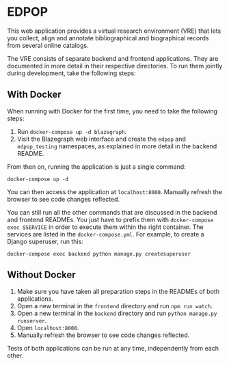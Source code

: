 # EDPOP

This web application provides a virtual research environment (VRE) that lets you collect, align and annotate bibliographical and biographical records from several online catalogs.

The VRE consists of separate backend and frontend applications. They are documented in more detail in their respective directories. To run them jointly during development, take the following steps:

## With Docker

When running with Docker for the first time, you need to take the following steps:

1. Run `docker-compose up -d blazegraph`.
2. Visit the Blazegraph web interface and create the `edpop` and `edpop_testing` namespaces, as explained in more detail in the backend README.

From then on, running the application is just a single command:

``` shell
docker-compose up -d
```

You can then access the application at `localhost:8000`. Manually refresh the browser to see code changes reflected.

You can still run all the other commands that are discussed in the backend and frontend READMEs. You just have to prefix them with `docker-compose exec $SERVICE` in order to execute them within the right container. The services are listed in the `docker-compose.yml`. For example, to create a Django superuser, run this:

``` shell
docker-compose exec backend python manage.py createsuperuser
```

## Without Docker

1. Make sure you have taken all preparation steps in the READMEs of both applications.
2. Open a new terminal in the `frontend` directory and run `npm run watch`.
3. Open a new terminal in the `backend` directory and run `python manage.py runserver`.
4. Open `localhost:8000`.
5. Manually refresh the browser to see code changes reflected.

Tests of both applications can be run at any time, independently from each other.
